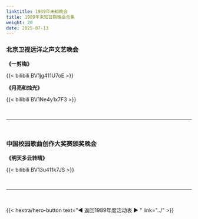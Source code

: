 ```yaml
---
linktitle: 1989年未知晚会
title: 1989年未知日期晚会合集
weight: 20
date: 2025-07-13
---
```


### 北京卫视远洋之声文艺晚会

**《一剪梅》**

{{< bilibili BV1jg411U7oE >}}

**《月亮和烛光》**

{{< bilibili BV1Ne4y1x7F3 >}}

<br>
<hr>
<br>

### 中国校园歌曲创作大奖赛颁奖晚会

**《明天多云转晴》**

{{< bilibili BV13u411k7JS >}}

<br>
<hr>
<br>

{{< hextra/hero-button text="◀ 返回1989年度活动表 ▶ " link="../" >}}